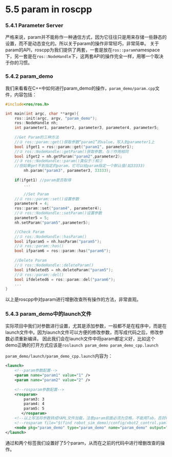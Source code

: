 # 5.5 param in roscpp
### 5.4.1 Parameter Server
严格来说，param并不能称作一种通信方式，因为它往往只是用来存储一些静态的设置，而不是动态变化的。所以关于param的操作非常轻巧，非常简单。
关于param的API，roscpp为我们提供了两套，一套是放在`ros::param`namespace下，另一套是在`ros::NodeHandle`下，这两套API的操作完全一样，用哪一个取决于你的习惯。

### 5.4.2 param_demo
我们来看看在C++中如何进行param_demo的操作，`param_demo/param.cpp`文件，内容包括：
```cpp
#include<ros/ros.h>

int main(int argc, char **argv){
	ros::init(argc, argv, "param_demo");
	ros::NodeHandle nh;
	int parameter1, parameter2, parameter3, parameter4, parameter5;
	
	//Get Param的三种方法
	//① ros::param::get()获取参数“param1”的value，写入到parameter1上
	bool ifget1 = ros::param::get("param1", parameter1);
	//② ros::NodeHandle::getParam()获取参数，与①作用相同
	bool ifget2 = nh.getParam("param2",parameter2);
	//③ ros::NodeHandle::param()类似于①和②
	//但如果get不到指定的param，它可以给param指定一个默认值(如33333)
        nh.param("param3", parameter3, 33333);
	
	if(ifget1) //param是否取得
	    ...

        //Set Param
	//① ros::param::set()设置参数
	parameter4 = 4;
	ros::param::set("param4", parameter4);
	//② ros::NodeHandle::setParam()设置参数
	parameter5 = 5;
	nh.setParam("param5",parameter5);

	//Check Param
	//① ros::NodeHandle::hasParam()
	bool ifparam5 = nh.hasParam("param5");
	//② ros::param::has()
	bool ifparam6 = ros::param::has("param6");
	
	//Delete Param
	//① ros::NodeHandle::deleteParam()
	bool ifdeleted5 = nh.deleteParam("param5");
	//② ros::param::del()
	bool ifdeleted6 = ros::param::del("param6");
	...
}
```
以上是roscpp中对param进行增删改查所有操作的方法，非常直观。

### 5.4.3 param_demo中的launch文件

实际项目中我们对参数进行设置，尤其是添加参数，一般都不是在程序中，而是在launch文件中。因为launch文件可以方便的修改参数，而写成代码之后，修改参数必须重新编译。
因此我们会在launch文件中将param都定义好，比如这个demo正确的打开方式应该是`roslaunch param_demo param_demo_cpp.launch`

`param_demo/launch/param_demo_cpp.launch`内容为：
```xml
<launch>
	<!--param参数配置-->
	<param name="param1" value="1" />
	<param name="param2" value="2" />
	
	<!--rosparam参数配置-->
	<rosparam>   
        param3: 3
        param4: 4
        param5: 5
       </rosparam>
	<!--以上写法将参数转成YAML文件加载，注意param前面必须为空格，不能用Tab，否则YAML解析错误-->
	<!--rosparam file="$(find robot_sim_demo)/config/xbot2_control.yaml" command="load" /-->
	<node pkg="param_demo" type="param_demo" name="param_demo" output="screen" />
</launch>
```
通过<param>和<rosparam>两个标签我们设置好了5个param，从而在之前的代码中进行增删改查的操作。